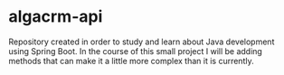 # algacrm-api
Repository created in order to study and learn about Java development using Spring Boot.
In the course of this small project I will be adding methods that can make it a little more complex than it is currently.
